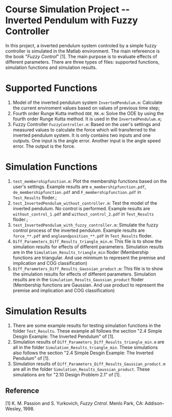 # Course Simulation Project -- Inverted Pendulum with Fuzzy Controller

In this project, a inverted pendulum system controled by a simple fuzzy controller is simulated in the Matlab environment. The main refereence is the book "*Fuzzy Control*" [1]. The main purpose is to evaluate effects of different parameters. There are three types of files: supported functions, simulation functions and simulation results.

# Supported Functions

1. Model of the inverted pendulum system `InvertedPendulum.m`: Calculate the current enviroment values based on values of previous time step;
2. Fourth order Runge Kutta method `ODE_RK.m`: Solve the ODE by using the fourth order Runge Kutta method. It is used in the `InvertedPendulum.m`;
3. Fuzzy Controller `FuzzyController.m`: Based on the user's settings and measured values to calculate the force which will transferred to the inverted pendulum system. It is only contains two inputs and one outputs. One input is the angle error. Another input is the angle speed error. The output is the force.

# Simulation Functions

1. `test_membershipfunction.m`: Plot the membership functions based on the user's settings. Example results are `e_membershipfunction.pdf`, `de_membershipfunction.pdf` and `F_membershipfunction.pdf` in `Test_Results` floder.;
2. `test_InvertedPendulum_without_controller.m`: Test the model of the inverted pendulum. No control is performed. Example results are `without_control_1.pdf` and `without_control_2.pdf` in `Test_Results` floder.;
3. `test_InvertedPendulum_with_fuzzy_controller.m`: Simulate the fuzzy control process of the inverted pendulum. Example results are `force_**.pdf` and `angleandposition_**.pdf` in `Test_Results` floder.
4. `Diff_Parameters_Diff_Results_triangle_min.m`: This file is to show the simulation results for effects of different parameters. Simulation results are in the `Simulation_Results_triangle_min` floder (Membership functions are triangular. And use minimum to represent the premise and implication and COG classification)
4. `Diff_Parameters_Diff_Results_Gaussian_product.m`: This file is to show the simulation results for effects of different parameters. Simulation results are in the `Simulation_Results_Gaussian_product` floder (Membership functions are Gaussian. And use product to represent the premise and implication and COG classification)

# Simulation Results

1. There are some example results for testing simulation functions in the folder `Test_Results`. These example all follows the section "2.4 Simple Desgin Example: The Inverted Pendulum" of [1].
2. Simulation results of `Diff_Parameters_Diff_Results_triangle_min.m` are all in the folder `Simulation_Results_triangle_min`. These simulations also follows the section "2.4 Simple Desgin Example: The Inverted Pendulum" of [1].
3. Simulation results of `Diff_Parameters_Diff_Results_Gaussian_product.m` are all in the folder `Simulation_Results_Gaussian_product`. These simulations are for "2.10 Design Problem 2.1" of [1].

## Reference

[1] K. M. Passion and S. Yurkovich, *Fuzzy Cntrol*. Menlo Park, CA: Addison-Wesley, 1998.
